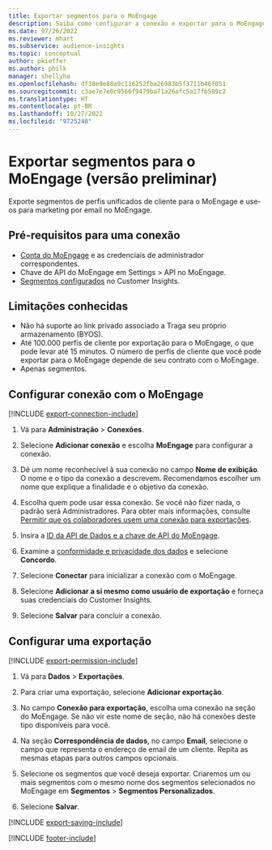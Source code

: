 ```yaml
---
title: Exportar segmentos para o MoEngage
description: Saiba como configurar a conexão e exportar para o MoEngage.
ms.date: 07/26/2022
ms.reviewer: mhart
ms.subservice: audience-insights
ms.topic: conceptual
author: pkieffer
ms.author: philk
manager: shellyha
ms.openlocfilehash: df38e9e88a9c116252fba26983b5f3711b46f051
ms.sourcegitcommit: c3ae7e7e0c9566f9479ba71a26afc5a17fb589c2
ms.translationtype: HT
ms.contentlocale: pt-BR
ms.lasthandoff: 10/27/2022
ms.locfileid: "9725248"
---
```

# <a name="export-segments-to-moengage-preview"></a>Exportar segmentos para o MoEngage (versão preliminar)

Exporte segmentos de perfis unificados de cliente para o MoEngage e use-os para marketing por email no MoEngage.

## <a name="prerequisites-for-a-connection"></a>Pré-requisitos para uma conexão

- [Conta do MoEngage](https://www.moengage.com/) e as credenciais de administrador correspondentes.
- Chave de API do MoEngage em Settings > API no MoEngage.
- [Segmentos configurados](segments.md) no Customer Insights.

## <a name="known-limitations"></a>Limitações conhecidas

- Não há suporte ao link privado associado a Traga seu próprio armazenamento (BYOS).
- Até 100.000 perfis de cliente por exportação para o MoEngage, o que pode levar até 15 minutos. O número de perfis de cliente que você pode exportar para o MoEngage depende de seu contrato com o MoEngage.
- Apenas segmentos.

## <a name="set-up-connection-to-moengage"></a>Configurar conexão com o MoEngage

[!INCLUDE [export-connection-include](includes/export-connection-admn.md)]

1. Vá para **Administração** > **Conexões**.

1. Selecione **Adicionar conexão** e escolha **MoEngage** para configurar a conexão.

1. Dê um nome reconhecível à sua conexão no campo **Nome de exibição**. O nome e o tipo da conexão a descrevem. Recomendamos escolher um nome que explique a finalidade e o objetivo da conexão.

1. Escolha quem pode usar essa conexão. Se você não fizer nada, o padrão será Administradores. Para obter mais informações, consulte [Permitir que os colaboradores usem uma conexão para exportações](connections.md#allow-contributors-to-use-a-connection-for-exports).

1. Insira a [ID da API de Dados e a chave de API do MoEngage](https://developers.moengage.com/hc/articles/4404674776724-Overview#:~:text=Navigate%20to%20Settings%20%3E%20APIs%20%3E%20DATA,ID%20Password%20%2D%20DATA%20API%20KEY).

1. Examine a [conformidade e privacidade dos dados](connections.md#data-privacy-and-compliance) e selecione **Concordo**.

1. Selecione **Conectar** para inicializar a conexão com o MoEngage.

1. Selecione **Adicionar a si mesmo como usuário de exportação** e forneça suas credenciais do Customer Insights.

1. Selecione **Salvar** para concluir a conexão.

## <a name="configure-an-export"></a>Configurar uma exportação

[!INCLUDE [export-permission-include](includes/export-permission.md)]

1. Vá para **Dados** > **Exportações**.

1. Para criar uma exportação, selecione **Adicionar exportação**.

1. No campo **Conexão para exportação**, escolha uma conexão na seção do MoEngage. Se não vir este nome de seção, não há conexões deste tipo disponíveis para você.

1. Na seção **Correspondência de dados**, no campo **Email**, selecione o campo que representa o endereço de email de um cliente. Repita as mesmas etapas para outros campos opcionais.

1. Selecione os segmentos que você deseja exportar. Criaremos um ou mais segmentos com o mesmo nome dos segmentos selecionados no MoEngage em **Segmentos** > **Segmentos Personalizados**.

1. Selecione **Salvar**.

[!INCLUDE [export-saving-include](includes/export-saving.md)]

[!INCLUDE [footer-include](includes/footer-banner.md)]
